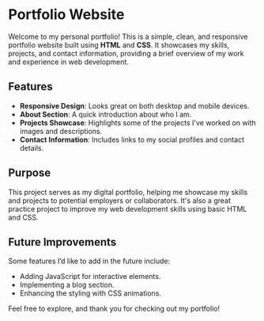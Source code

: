 

# Portfolio Website

Welcome to my personal portfolio! This is a simple, clean, and responsive portfolio website built using **HTML** and **CSS**. It showcases my skills, projects, and contact information, providing a brief overview of my work and experience in web development.

## Features

- **Responsive Design**: Looks great on both desktop and mobile devices.
- **About Section**: A quick introduction about who I am.
- **Projects Showcase**: Highlights some of the projects I've worked on with images and descriptions.
- **Contact Information**: Includes links to my social profiles and contact details.

## Purpose

This project serves as my digital portfolio, helping me showcase my skills and projects to potential employers or collaborators. It's also a great practice project to improve my web development skills using basic HTML and CSS.

## Future Improvements

Some features I’d like to add in the future include:
- Adding JavaScript for interactive elements.
- Implementing a blog section.
- Enhancing the styling with CSS animations.

Feel free to explore, and thank you for checking out my portfolio!


